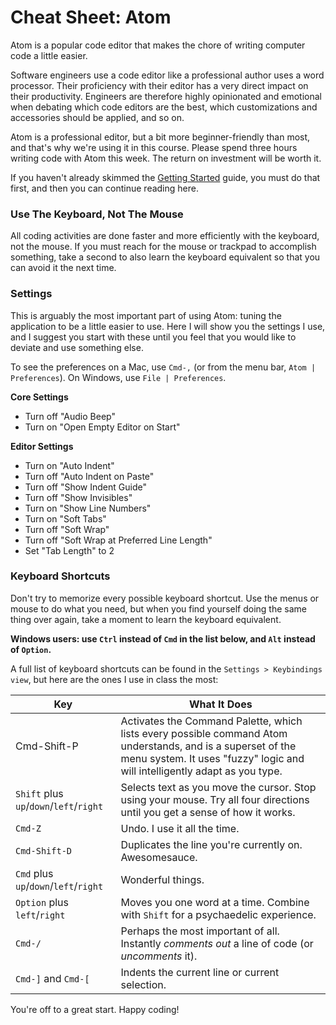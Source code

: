 # Cheat Sheet: Atom

Atom is a popular code editor that makes the chore of writing computer code a little easier.

Software engineers use a code editor like a professional author uses a word processor. Their proficiency with their editor has a very direct impact on their productivity.  Engineers are therefore highly opinionated and emotional when debating which code editors are the best, which customizations and accessories should be applied, and so on.

Atom is a professional editor, but a bit more beginner-friendly than most, and that's why we're using it in this course.  Please spend three hours writing code with Atom this week.  The return on investment will be worth it.

If you haven't already skimmed the [Getting Started](https://atom.io/docs/v1.3.2/getting-started-atom-basics) guide, you must do that first, and then you can continue reading here.

### Use The Keyboard, Not The Mouse

All coding activities are done faster and more efficiently with the keyboard, not the mouse.  If you must reach for the mouse or trackpad to accomplish something, take a second to also learn the keyboard equivalent so that you can avoid it the next time.

### Settings

This is arguably the most important part of using Atom: tuning the application to be a little easier to use.  Here I will show you the settings I use, and I suggest you start with these until you feel that you would like to deviate and use something else.

To see the preferences on a Mac, use `Cmd-,` (or from the menu bar, `Atom | Preferences`).  On Windows, use `File | Preferences`.

**Core Settings**

* Turn off "Audio Beep"
* Turn on "Open Empty Editor on Start"

**Editor Settings**

* Turn on "Auto Indent"
* Turn off "Auto Indent on Paste"
* Turn off "Show Indent Guide"
* Turn off "Show Invisibles"
* Turn on "Show Line Numbers"
* Turn on "Soft Tabs"
* Turn off "Soft Wrap"
* Turn off "Soft Wrap at Preferred Line Length"
* Set "Tab Length" to 2


### Keyboard Shortcuts

Don't try to memorize every possible keyboard shortcut.  Use the menus or mouse to do what you need, but when you find yourself doing the same thing over again, take a moment to learn the keyboard equivalent.

**Windows users: use `Ctrl` instead of `Cmd` in the list below, and `Alt` instead of `Option`.**

A full list of keyboard shortcuts can be found in the `Settings > Keybindings view`, but here are the ones I use in class the most:


|Key|What It Does|
|---|------------|
|Cmd-Shift-P|Activates the Command Palette, which lists every possible command Atom understands, and is a superset of the menu system.  It uses "fuzzy" logic and will intelligently adapt as you type.|
|`Shift` plus `up`/`down`/`left`/`right`|Selects text as you move the cursor.  Stop using your mouse.  Try all four directions until you get a sense of how it works.|
|`Cmd-Z`|Undo.  I use it all the time.|
`Cmd-Shift-D`|Duplicates the line you're currently on. Awesomesauce.|
|`Cmd` plus `up`/`down`/`left`/`right`|Wonderful things.|
|`Option` plus `left`/`right`| Moves you one word at a time.  Combine with `Shift` for a psychaedelic experience.|
|`Cmd-/`| Perhaps the most important of all. Instantly _comments out_ a line of code (or _uncomments_ it).
|`Cmd-]` and `Cmd-[`|Indents the current line or current selection.|

You're off to a great start.  Happy coding!
